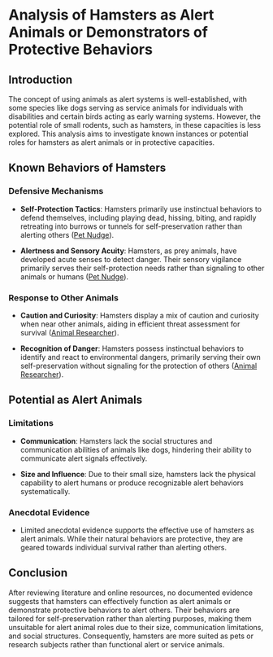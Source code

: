 # Analysis of Hamsters as Alert Animals or Demonstrators of Protective Behaviors

## Introduction

The concept of using animals as alert systems is well-established, with some species like dogs serving as service animals for individuals with disabilities and certain birds acting as early warning systems. However, the potential role of small rodents, such as hamsters, in these capacities is less explored. This analysis aims to investigate known instances or potential roles for hamsters as alert animals or in protective capacities.

## Known Behaviors of Hamsters

### Defensive Mechanisms

- **Self-Protection Tactics**: Hamsters primarily use instinctual behaviors to defend themselves, including playing dead, hissing, biting, and rapidly retreating into burrows or tunnels for self-preservation rather than alerting others ([Pet Nudge](https://petnudge.com/how-hamsters-defend-themselves-tactics-behaviors/)).

- **Alertness and Sensory Acuity**: Hamsters, as prey animals, have developed acute senses to detect danger. Their sensory vigilance primarily serves their self-protection needs rather than signaling to other animals or humans ([Pet Nudge](https://petnudge.com/inside-the-mind-of-a-hamster-staring-sensing-and-survival/)).

### Response to Other Animals

- **Caution and Curiosity**: Hamsters display a mix of caution and curiosity when near other animals, aiding in efficient threat assessment for survival ([Animal Researcher](https://animalresearcher.com/how-do-hamsters-react-to-the-presence-of-other-animals/)).

- **Recognition of Danger**: Hamsters possess instinctual behaviors to identify and react to environmental dangers, primarily serving their own self-preservation without signaling for the protection of others ([Animal Researcher](https://animalresearcher.com/how-do-hamsters-recognize-danger-signals/)).

## Potential as Alert Animals

### Limitations

- **Communication**: Hamsters lack the social structures and communication abilities of animals like dogs, hindering their ability to communicate alert signals effectively.

- **Size and Influence**: Due to their small size, hamsters lack the physical capability to alert humans or produce recognizable alert behaviors systematically.

### Anecdotal Evidence

- Limited anecdotal evidence supports the effective use of hamsters as alert animals. While their natural behaviors are protective, they are geared towards individual survival rather than alerting others.

## Conclusion

After reviewing literature and online resources, no documented evidence suggests that hamsters can effectively function as alert animals or demonstrate protective behaviors to alert others. Their behaviors are tailored for self-preservation rather than alerting purposes, making them unsuitable for alert animal roles due to their size, communication limitations, and social structures. Consequently, hamsters are more suited as pets or research subjects rather than functional alert or service animals.